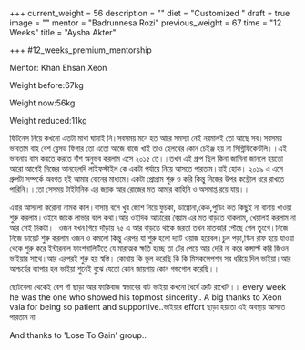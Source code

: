 +++
current_weight = 56
description = ""
diet = "Customized "
draft = true
image = ""
mentor = "Badrunnesa Rozi"
previous_weight = 67
time = "12 Weeks"
title = "Aysha Akter"

+++
\#12_weeks_premium_mentorship

Mentor: Khan Ehsan Xeon

Weight before:67kg

Weight now:56kg

Weight reduced:11kg

ফিটনেস নিয়ে কখনো এতটা মাথা ঘামাই নি।সবসময় মনে হত আরে সমস্যা নেই নরমালই তো আছে সব।সবসময় ভাবতাম বাহ বেশ ব্লেসড ফিগার তো এতো আজে বাজে খাই তাও হেলথের কোন চেইঞ্জ হয় না সিগ্নিফিকেন্টলি।।এই ভাবনায় বাস করতে করতে বাঁশ অনুভব করলাম এসে ২০১৫ তে।।তখন এই গ্রুপ ছিল কিনা জানিনা জানলে হয়তো আরো আগেই নিজের আনহেলদি লাইফস্টাইল কে একটা পর্যায়ে নিয়ে আসতে পারতাম।যাই হোক। ২০১৯ এ এসে গ্রুপটা সম্পর্কে অবগত হই আমার বোনের মাধ্যমে।একটা প্রোগ্রাম শুরু ও করি কিন্তু নিজের উপর কন্ট্রোল ধরে রাখতে পারিনি।।তো সেসময় টাইটানিক এর জ্যাক আর রোজের মত আমার কাহিনি ও অসমাপ্ত রয়ে যায়।।

এবার আসলো করোনা নামক কাল।বাসায় বসে খুব জোশ নিয়ে ফুচকা, ডাল্গোনা,কেক,পুডিং কত কিছুই না বানায় খাওয়া শুরু করলাম।ওইযে জাংক লাভার বলে কথা।আর ওইদিক আচারের বৈয়াম এর মত বাড়তে থাকলাম, খেয়ালই করলাম না আর সেই দিকটা।।ওজন যখন গিয়ে দাঁড়ায় ৭৫ এ আর বাড়তে থাকে জরতা তখন মাতব্বরি পৌছে গেল তুংগে।নিজে নিজে ডায়েট শুরু করলাম ওজন ও কমলো কিন্তু এরপর যা শুরু হলো দ্যাট ওয়াজ হরেবল।চুল পড়া,স্কিন রাফ হয়ে যাওয়া থেকে শুরু করে ইন্টারনাল ফাংশনালিটিতে যে মারাত্মক ক্ষতি হচ্ছে তা টের পেয়ে আর দেরি না করে কন্সাল্ট করি জিওন ভাইয়ার সাথে।আর এরপরই শুরু হয় স্বস্তি। কোথায় কি ভুল করেছি কি কি মিসকন্সেপশন সব ধরিয়ে দিল ভাইয়া।আর আশ্চর্যের ব্যাপার হল ভাইয়া শুনেই বুঝে যেতো কোন জায়গায় কোন গন্ডগোল করেছি।।

ছোটবেলা থেকেই বেশ গাঁ ছাড়া আর ফাকিবাজ স্বভাবের বাট ভাইয়া কখনো ধৈর্যে ত্রুটি রাখেনি।। every week he was the one who showed his topmost sincerity.. A big thanks to Xeon vaia for being so patient and supportive..ভাইয়ার effort ছাড়া হয়তো এই অবস্থায় আসতে পারতাম না

And thanks to 'Lose To Gain' group..